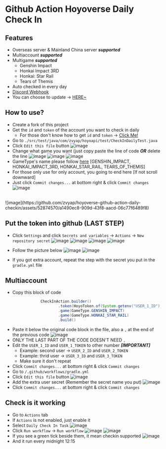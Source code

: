 # Github Action Hoyoverse Daily Check In

## Features
* Overseas server & Mainland China server ***supported***
* Multiaccount ***supported***
* Multigame ***supported***
  - Genshin Impact
  - Honkai Impact 3RD
  - Honkai: Star Rail
  - Tears of Themis
* Auto checked in every day
* [Discord Webhook](https://github.com/zvyap/hoyoverse-github-action-daily-checkin/wiki/Discord-Webhook)
* You can choose to update -> [HERE~](https://github.com/zvyap/hoyoverse-github-action-daily-checkin/wiki/Update-this-project-to-your-fork)

## How to use?
* Create a fork of this project
* Get the `id` and `token` of the account you want to check in daily
  - For those don't know how to get `id` and `token` -> [Click Me!](https://github.com/zvyap/Hoyoverse-API/wiki/Get-hoyoverse-API-token-(Hoyolab-Miyoushe))
* Go to `./src/test/java/com/zvyap/hoyoapi/test/CheckInDailyTest.java`
* Click `Edit this file` button
![image](https://github.com/zvyap/hoyoverse-github-action-daily-checkin/assets/52874570/6dee0268-d8c2-47fe-81a6-4eaf9ad9cf55)
* Change what game you want (just copy paste the line of code ***OR*** delete the line
![image](https://github.com/zvyap/hoyoverse-github-action-daily-checkin/assets/52874570/b812d3c2-57c0-4d13-a149-565cece9f398)
![image](https://github.com/zvyap/hoyoverse-github-action-daily-checkin/assets/52874570/0073a9a5-08c1-4e7e-aaf7-fb3664850cb2)
![image](https://github.com/zvyap/hoyoverse-github-action-daily-checkin/assets/52874570/1d81dff9-d733-4b4d-9152-d294f7eba9f5)
* GameType's name please follow [here](https://github.com/zvyap/Hoyoverse-API/blob/master/src/main/java/com/zvyap/hoyoapi/GameType.java) [GENSHIN_IMPACT, HONKAI_IMPACT_3RD, HONKAI_STAR_RAIL, TEARS_OF_THEMIS]
* For those only use for only account, you going to end here [If not scroll downward]
* Just click `Commit changes...` at bottom right & click `Commit changes`
![image](https://github.com/zvyap/hoyoverse-github-action-daily-checkin/assets/52874570/20756b0d-1f48-4dc6-a1cd-8a29e3a62162)
<br>
![image](https://github.com/zvyap/hoyoverse-github-action-daily-checkin/assets/52874570/a1490ec8-909d-43f8-aacd-06c77f6489f8)

## Put the token into github (LAST STEP)
* Click `Settings` and click `Secrets and variables` -> `Actions` -> `New repository secret`
![image](https://github.com/zvyap/hoyoverse-github-action-daily-checkin/assets/52874570/589f1a3a-ba94-48d3-8a34-0b31497a9abf)
![image](https://github.com/zvyap/hoyoverse-github-action-daily-checkin/assets/52874570/b0c46819-dce8-4b66-88ea-05a5e01a3f0a)
![image](https://github.com/zvyap/hoyoverse-github-action-daily-checkin/assets/52874570/30e8c938-4a1e-4971-ad98-8d30db536191)
![image](https://github.com/zvyap/hoyoverse-github-action-daily-checkin/assets/52874570/8245907c-5b78-4c2b-8e9c-bb0d76b31bf3)
* Follow the picture below
![image](https://github.com/zvyap/hoyoverse-github-action-daily-checkin/assets/52874570/36197c2e-0698-4bb2-9e09-18d673beb4f7)
![image](https://github.com/zvyap/hoyoverse-github-action-daily-checkin/assets/52874570/5883c6c8-a47d-410d-b45f-e92b04649b6e)

* If you got extra account, repeat the step with the secret you put in the `gradle.yml` file

## Multiaccount
* Copy this block of code
```java
                CheckInAction.builder()
                        .token(HoyoToken.of(System.getenv("USER_1_ID"), System.getenv("USER_1_TOKEN")))
                        .game(GameType.GENSHIN_IMPACT)
                        .game(GameType.HONKAI_STAR_RAIL)
                        .build()
```
* Paste it below the original code block in the file, also a `,` at the end of the previous code
![image](https://github.com/zvyap/hoyoverse-github-action-daily-checkin/assets/52874570/58efce14-4546-4084-bbcf-c4496a954084)
* ONLY THE LAST PART OF THE CODE DOESN'T NEED `,`
* Edit the `USER_1_ID` and `USER_1_TOKEN` to other number ***[IMPORTANT]***
  - Example: second user -> `USER_2_ID` and `USER_2_TOKEN`
  - Example: thrid user -> `USER_3_ID` and `USER_3_TOKEN`
  - Make sure it don't repeat
* Click `Commit changes...` at bottom right & click `Commit changes`
* Go to `/.github/workflows/gradle.yml`
* Click `Edit this file` button
![image](https://github.com/kissnavel/hoyoverse-github-action-daily-checkin/assets/53962152/23cd4a32-138a-4ac9-abbe-81ffd9f7a719)
* Add the extra user secret (Remember the secret name you put)
![image](https://github.com/zvyap/hoyoverse-github-action-daily-checkin/assets/52874570/1926c27f-8f68-4021-9d95-64c11a2babb5)
* Click `Commit changes...` at bottom right & click `Commit changes`

## Check is it working
* Go to `Actions` tab
* If `Actions` is not enabled, just enable it
* Select `Daily Check In Task`
![image](https://github.com/zvyap/hoyoverse-github-action-daily-checkin/assets/52874570/2029ffe5-6ef2-4892-a182-224e57de76b8)
* Click `Run workflow` -> `Run workflow`
![image](https://github.com/zvyap/hoyoverse-github-action-daily-checkin/assets/52874570/a1e4dfb7-4024-4cef-b43f-5e3cbe3d96e1)
![image](https://github.com/zvyap/hoyoverse-github-action-daily-checkin/assets/52874570/5104281a-b4aa-45b5-be76-d7ae14466877)
* If you see a green tick beside them, it mean checkin supported
![image](https://github.com/zvyap/hoyoverse-github-action-daily-checkin/assets/52874570/2a80e30d-df1b-4763-a3e2-1f57365d29e2)
* And it run every midnight 12:15
